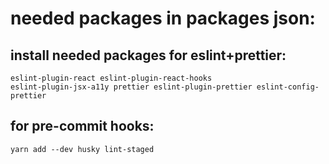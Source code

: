 # needed packages in packages json:

## install needed packages for eslint+prettier:

``` yarn add --dev eslint eslint-config-airbnb  eslint-config-prettier eslint-plugin-import 
eslint-plugin-react eslint-plugin-react-hooks 
eslint-plugin-jsx-a11y prettier eslint-plugin-prettier eslint-config-prettier
```

## for pre-commit hooks:

```
yarn add --dev husky lint-staged
```
